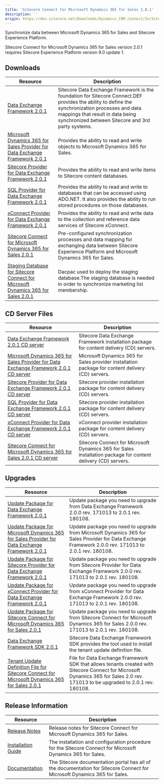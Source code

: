 ```yaml
---
title: 'Sitecore Connect for Microsoft Dynamics 365 for Sales 2.0.1'
description: ''
origin: https://dev.sitecore.net/Downloads/Dynamics_CRM_Connect/2x/Sitecore_Connect_for_Microsoft_Dynamics_365_for_Sales_201.aspx
---
```


Synchronize data between Microsoft Dynamics 365 for Sales and Sitecore Experience Platform.

  <Alert variant='warning' mb={4}>
    <AlertIcon />
    Sitecore Connect for Microsoft Dynamics 365 for Sales version 2.0.1 requires Sitecore Experience Platform version 9.0 update 1.
  </Alert>


## Downloads

| Resource                                                                                                                                                                                                                                                                                                                             | Description                                                                                                                                                                                                                               |
| ------------------------------------------------------------------------------------------------------------------------------------------------------------------------------------------------------------------------------------------------------------------------------------------------------------------------------------ | ----------------------------------------------------------------------------------------------------------------------------------------------------------------------------------------------------------------------------------------- |
| [Data Exchange Framework 2.0.1](https://scdp.blob.core.windows.net/downloads/Dynamics%20CRM%20Connect/2x/Sitecore%20Connect%20for%20Microsoft%20Dynamics%20365%20for%20Sales%20201/Secure/install/Data%20Exchange%20Framework%202.0.1%20rev.%20180108.zip)                                                                           | Sitecore Data Exchange Framework is the foundation for Sitecore Connect.DEF provides the ability to define the synchronization processes and data mappings that result in data being synchronized between Sitecore and 3rd party systems. |
| [Microsoft Dynamics 365 for Sales Provider for Data Exchange Framework 2.0.1](https://scdp.blob.core.windows.net/downloads/Dynamics%20CRM%20Connect/2x/Sitecore%20Connect%20for%20Microsoft%20Dynamics%20365%20for%20Sales%20201/Secure/install/Dynamics%20Provider%20for%20Data%20Exchange%20Framework%202.0.1%20rev.%20180108.zip) | Provides the ability to read and write objects to Microsoft Dynamics 365 for Sales.                                                                                                                                                       |
| [Sitecore Provider for Data Exchange Framework 2.0.1](https://scdp.blob.core.windows.net/downloads/Dynamics%20CRM%20Connect/2x/Sitecore%20Connect%20for%20Microsoft%20Dynamics%20365%20for%20Sales%20201/Secure/install/Sitecore%20Provider%20for%20Data%20Exchange%20Framework%202.0.1%20rev.%20180108.zip)                         | Provides the ability to read and write items to Sitecore content databases.                                                                                                                                                               |
| [SQL Provider for Data Exchange Framework 2.0.1](https://scdp.blob.core.windows.net/downloads/Dynamics%20CRM%20Connect/2x/Sitecore%20Connect%20for%20Microsoft%20Dynamics%20365%20for%20Sales%20201/Secure/install/SQL%20Provider%20for%20Data%20Exchange%20Framework%202.0.1%20rev.%20180108.zip)                                   | Provides the ability to read and write to databases that can be accessed using ADO.NET. It also provides the ability to run stored procedures on those databases.                                                                         |
| [xConnect Provider for Data Exchange Framework 2.0.1](https://scdp.blob.core.windows.net/downloads/Dynamics%20CRM%20Connect/2x/Sitecore%20Connect%20for%20Microsoft%20Dynamics%20365%20for%20Sales%20201/Secure/install/xConnect%20Provider%20for%20Data%20Exchange%20Framework%202.0.1%20rev.%20180108.zip)                         | Provides the ability to read and write data to the collection and reference data services of Sitecore xConnect.                                                                                                                           |
| [Sitecore Connect for Microsoft Dynamics 365 for Sales 2.0.1](https://scdp.blob.core.windows.net/downloads/Dynamics%20CRM%20Connect/2x/Sitecore%20Connect%20for%20Microsoft%20Dynamics%20365%20for%20Sales%20201/Secure/install/Connect%20for%20Microsoft%20Dynamics%202.0.1%20rev.%20180108.zip)                                    | Pre-configured synchronization processes and data mapping for exchanging data between Sitecore Experience Platform and Microsoft Dynamics 365 for Sales.                                                                                  |
| [Staging Database for Sitecore Connect for Microsoft Dynamics 365 for Sales 2.0.1](https://scdp.blob.core.windows.net/downloads/Dynamics%20CRM%20Connect/2x/Sitecore%20Connect%20for%20Microsoft%20Dynamics%20365%20for%20Sales%20201/Secure/Sitecore.DataExchange.Staging.dacpac)                                                   | Dacpac used to deploy the staging database.The staging database is needed in order to synchronize marketing list membership.                                                                                                              |

## CD Server Files

| Resource                                                                                                                                                                                                                                                                                                                                                                 | Description                                                                                                   |
| ------------------------------------------------------------------------------------------------------------------------------------------------------------------------------------------------------------------------------------------------------------------------------------------------------------------------------------------------------------------------ | ------------------------------------------------------------------------------------------------------------- |
| [Data Exchange Framework 2.0.1 CD server](https://scdp.blob.core.windows.net/downloads/Dynamics%20CRM%20Connect/2x/Sitecore%20Connect%20for%20Microsoft%20Dynamics%20365%20for%20Sales%20201/Secure/install/CD%20server/Data%20Exchange%20Framework%20CD%20Server%202.0.1%20rev.%20180108.zip)                                                                           | Sitecore Data Exchange Framework installation package for content delivery (CD) servers.                      |
| [Microsoft Dynamics 365 for Sales Provider for Data Exchange Framework 2.0.1 CD server](https://scdp.blob.core.windows.net/downloads/Dynamics%20CRM%20Connect/2x/Sitecore%20Connect%20for%20Microsoft%20Dynamics%20365%20for%20Sales%20201/Secure/install/CD%20server/Dynamics%20Provider%20for%20Data%20Exchange%20Framework%20CD%20Server%202.0.1%20rev.%20180108.zip) | Microsoft Dynamics 365 for Sales provider installation package for content delivery (CD) servers.             |
| [Sitecore Provider for Data Exchange Framework 2.0.1 CD server](https://scdp.blob.core.windows.net/downloads/Dynamics%20CRM%20Connect/2x/Sitecore%20Connect%20for%20Microsoft%20Dynamics%20365%20for%20Sales%20201/Secure/install/CD%20server/Sitecore%20Provider%20for%20Data%20Exchange%20Framework%20CD%20Server%202.0.1%20rev.%20180108.zip)                         | Sitecore provider installation package for content delivery (CD) servers.                                     |
| [SQL Provider for Data Exchange Framework 2.0.1 CD server](https://scdp.blob.core.windows.net/downloads/Dynamics%20CRM%20Connect/2x/Sitecore%20Connect%20for%20Microsoft%20Dynamics%20365%20for%20Sales%20201/Secure/install/CD%20server/SQL%20Provider%20for%20Data%20Exchange%20Framework%20CD%20Server%202.0.1%20rev.%20180108.zip)                                   | Sitecore provider installation package for content delivery (CD) servers.                                     |
| [xConnect Provider for Data Exchange Framework 2.0.1 CD server](https://scdp.blob.core.windows.net/downloads/Dynamics%20CRM%20Connect/2x/Sitecore%20Connect%20for%20Microsoft%20Dynamics%20365%20for%20Sales%20201/Secure/install/CD%20server/xConnect%20Provider%20for%20Data%20Exchange%20Framework%20CD%20Server%202.0.1%20rev.%20180108.zip)                         | xConnect provider installation package for content delivery (CD) servers.                                     |
| [Sitecore Connect for Microsoft Dynamics 365 for Sales 2.0.1 CD server](https://scdp.blob.core.windows.net/downloads/Dynamics%20CRM%20Connect/2x/Sitecore%20Connect%20for%20Microsoft%20Dynamics%20365%20for%20Sales%20201/Secure/install/CD%20server/Connect%20for%20Microsoft%20Dynamics%20CD%20Server%202.0.1%20rev.%20180108.zip)                                    | Sitecore Connect for Microsoft Dynamics 365 for Sales installation package for content delivery (CD) servers. |

## Upgrades

| Resource                                                                                                                                                                                                                                                                                                                                  | Description                                                                                                                                                                      |
| ----------------------------------------------------------------------------------------------------------------------------------------------------------------------------------------------------------------------------------------------------------------------------------------------------------------------------------------- | -------------------------------------------------------------------------------------------------------------------------------------------------------------------------------- |
| [Update Package for Data Exchange Framework 2.0.1](https://scdp.blob.core.windows.net/downloads/Dynamics%20CRM%20Connect/2x/Sitecore%20Connect%20for%20Microsoft%20Dynamics%20365%20for%20Sales%20201/Secure/update/Data%20Exchange%20Framework%202.0.1.update)                                                                           | Update package you need to upgrade from Data Exchange Framework 2.0.0 rev. 171013 to 2.0.1 rev. 180108.                                                                          |
| [Update Package for Microsoft Dynamics 365 for Sales Provider for Data Exchange Framework 2.0.1](https://scdp.blob.core.windows.net/downloads/Dynamics%20CRM%20Connect/2x/Sitecore%20Connect%20for%20Microsoft%20Dynamics%20365%20for%20Sales%20201/Secure/update/Dynamics%20Provider%20for%20Data%20Exchange%20Framework%202.0.1.update) | Update package you need to upgrade from Microsoft Dynamics 365 for Sales Provider for Data Exchange Framework 2.0.0 rev. 171013 to 2.0.1 rev. 180108.                            |
| [Update Package for Sitecore Provider for Data Exchange Framework 2.0.1](https://scdp.blob.core.windows.net/downloads/Dynamics%20CRM%20Connect/2x/Sitecore%20Connect%20for%20Microsoft%20Dynamics%20365%20for%20Sales%20201/Secure/update/Sitecore%20Provider%20for%20Data%20Exchange%20Framework%202.0.1.update)                         | Update package you need to upgrade from Sitecore Provider for Data Exchange Framework 2.0.0 rev. 171013 to 2.0.1 rev. 180108.                                                    |
| [Update Package for xConnect Provider for Data Exchange Framework 2.0.1](https://scdp.blob.core.windows.net/downloads/Dynamics%20CRM%20Connect/2x/Sitecore%20Connect%20for%20Microsoft%20Dynamics%20365%20for%20Sales%20201/Secure/update/xConnect%20Provider%20for%20Data%20Exchange%20Framework%202.0.1.update)                         | Update package you need to upgrade from xConnect Provider for Data Exchange Framework 2.0.0 rev. 171013 to 2.0.1 rev. 180108.                                                    |
| [Update Package for Sitecore Connect for Microsoft Dynamics 365 for Sales 2.0.1](https://scdp.blob.core.windows.net/downloads/Dynamics%20CRM%20Connect/2x/Sitecore%20Connect%20for%20Microsoft%20Dynamics%20365%20for%20Sales%20201/Secure/update/Connect%20for%20Microsoft%20Dynamics%202.0.1.update)                                    | Update package you need to upgrade from Sitecore Connect for Microsoft Dynamics 365 for Sales 2.0.0 rev. 171013 to 2.0.1 rev. 180108.                                            |
| [Data Exchange Framework SDK 2.0.1](https://scdp.blob.core.windows.net/downloads/Dynamics%20CRM%20Connect/2x/Sitecore%20Connect%20for%20Microsoft%20Dynamics%20365%20for%20Sales%20201/Secure/update/Data%20Exchange%20Framework%20SDK%202.0.1%20rev.%20180108.zip)                                                                       | Sitecore Data Exchange Framework SDK provides the tool used to install the tenant update definition file.                                                                        |
| [Tenant Update Definition File for Sitecore Connect for Microsoft Dynamics 365 for Sales 2.0.1](https://scdp.blob.core.windows.net/downloads/Dynamics%20CRM%20Connect/2x/Sitecore%20Connect%20for%20Microsoft%20Dynamics%20365%20for%20Sales%20201/Secure/update/Sitecore.DataExchange.Tools.DynamicsConnect.Local.Upgrade.config)        | File for Data Exchange Framework SDK that allows tenants created with Sitecore Connect for Microsoft Dynamics 365 for Sales 2.0 rev. 171013 to be upgraded to 2.0.1 rev. 180108. |

## Release Information

| Resource                                                                                                                                                                                                                                  | Description                                                                                                               |
| ----------------------------------------------------------------------------------------------------------------------------------------------------------------------------------------------------------------------------------------- | ------------------------------------------------------------------------------------------------------------------------- |
| [Release Notes](/downloads/Dynamics_CRM_Connect/2x/Sitecore_Connect_for_Microsoft_Dynamics_365_for_Sales_201/Release_Notes)                                                                                                               | Release notes for Sitecore Connect for Microsoft Dynamics 365 for Sales.                                                  |
| [Installation Guide](https://scdp.blob.core.windows.net/downloads/Dynamics%20CRM%20Connect/2x/Sitecore%20Connect%20for%20Microsoft%20Dynamics%20365%20for%20Sales%20201/Secure/Sitecore_Connect_for_Microsoft_Dynamics_2_0_1_Inst-en.pdf) | The installation and configuration procedure for the Sitecore Connect for Microsoft Dynamics 365 for Sales.               |
| [Documentation](https://doc.sitecore.com/developers/91/connectors/index.html)                                                                                                                                                             | The Sitecore documentation portal has all of the documentation for Sitecore Connect for Microsoft Dynamics 365 for Sales. |
